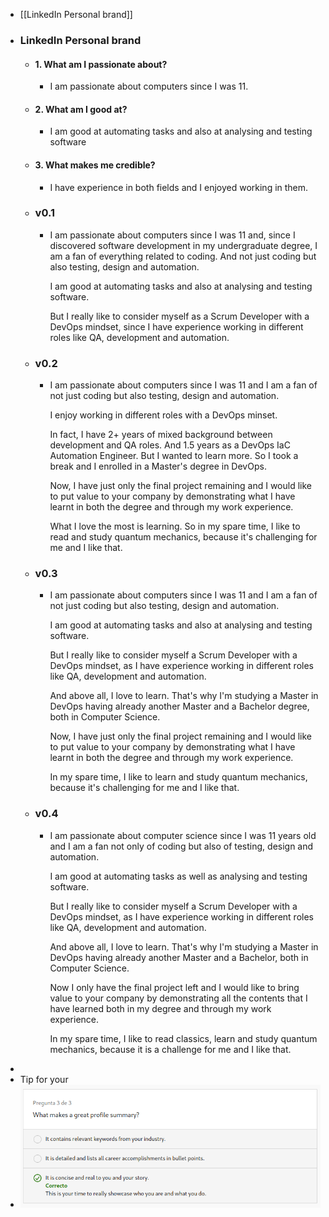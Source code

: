 - [[LinkedIn Personal brand]]
- ### LinkedIn Personal brand
	- #### 1. What am I passionate about?
		- I am passionate about computers since I was 11.
	- #### 2. What am I good at?
		- I am good at automating tasks and also at analysing and testing software
	- #### 3. What makes me credible?
		- I have experience in both fields and I enjoyed working in them.
	- ### v0.1
		- I am passionate about computers since I was 11 and, since I discovered software development in my undergraduate degree, I am a fan of everything related to coding. And not just coding but also testing, design and automation.
		  
		  I am good at automating tasks and also at analysing and testing software. 
		  
		  But I really like to consider myself as a Scrum Developer with a DevOps mindset, since I have experience working in different roles like QA, development and automation.
	- ### v0.2
		- I am passionate about computers since I was 11 and I am a fan of not just coding but also testing, design and automation.
		  
		  I enjoy working in different roles with a DevOps minset.
		  
		  In fact, I have 2+ years of mixed background between development and QA roles. And 1.5 years as a DevOps IaC Automation Engineer. But I wanted to learn more. So I took a break and I enrolled in a Master's degree in DevOps.
		  
		  Now, I have just only the final project remaining and I would like to put value to your company by demonstrating what I have learnt in both the degree and through my work experience.
		  
		  What I love the most is learning. So in my spare time, I like to read and study quantum mechanics, because it's challenging for me and I like that.
	- ### v0.3
		- I am passionate about computers since I was 11 and I am a fan of not just coding but also testing, design and automation.
		  
		  I am good at automating tasks and also at analysing and testing software.
		  
		  But I really like to consider myself a Scrum Developer with a DevOps mindset, as I have experience working in different roles like QA, development and automation.
		  
		  And above all, I love to learn. That's why I'm studying a Master in DevOps having already another Master and a Bachelor degree, both in Computer Science.
		  
		  Now, I have just only the final project remaining and I would like to put value to your company by demonstrating what I have learnt in both the degree and through my work experience.
		  
		  In my spare time, I like to learn and study quantum mechanics, because it's challenging for me and I like that.
	- ### v0.4
		- I am passionate about computer science since I was 11 years old and I am a fan not only of coding but also of testing, design and automation.
		  
		  I am good at automating tasks as well as analysing and testing software.
		  
		  But I really like to consider myself a Scrum Developer with a DevOps mindset, as I have experience working in different roles like QA, development and automation.
		  
		  And above all, I love to learn. That's why I'm studying a Master in DevOps having already another Master and a Bachelor, both in Computer Science.
		  
		  Now I only have the final project left and I would like to bring value to your company by demonstrating all the contents that I have learned both in my degree and through my work experience.
		  
		  In my spare time, I like to read classics, learn and study quantum mechanics, because it is a challenge for me and I like that.
-
- Tip for your
- ![image.png](../assets/image_1661439968849_0.png)